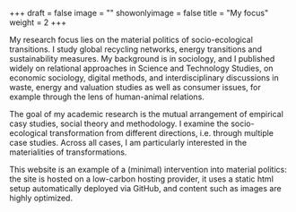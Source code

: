 +++
draft = false
image = ""
showonlyimage = false
title = "My focus"
weight = 2
+++

My research focus lies on the material politics of socio-ecological transitions. I study global recycling networks, energy transitions and sustainability measures. My background is in sociology, and I published widely on relational approaches in Science and Technology Studies, on economic sociology, digital methods, and interdisciplinary discussions in waste, energy and valuation studies as well as consumer issues, for example through the lens of human-animal relations.

<!--more-->

The goal of my academic research is the mutual arrangement of empirical casy studies, social theory and methodology. I examine the socio-ecological transformation from different directions, i.e. through multiple case studies. Across all cases, I am particularly interested in the materialities of transformations.

This website is an example of a (minimal) intervention into material politics: the site is hosted on a low-carbon hosting provider, it uses a static html setup automatically deployed via GitHub, and content such as images are highly optimized.
